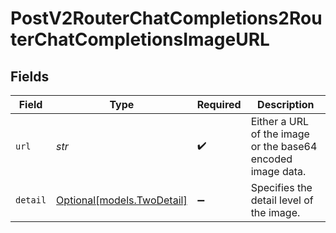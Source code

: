 # PostV2RouterChatCompletions2RouterChatCompletionsImageURL


## Fields

| Field                                                       | Type                                                        | Required                                                    | Description                                                 |
| ----------------------------------------------------------- | ----------------------------------------------------------- | ----------------------------------------------------------- | ----------------------------------------------------------- |
| `url`                                                       | *str*                                                       | :heavy_check_mark:                                          | Either a URL of the image or the base64 encoded image data. |
| `detail`                                                    | [Optional[models.TwoDetail]](../models/twodetail.md)        | :heavy_minus_sign:                                          | Specifies the detail level of the image.                    |